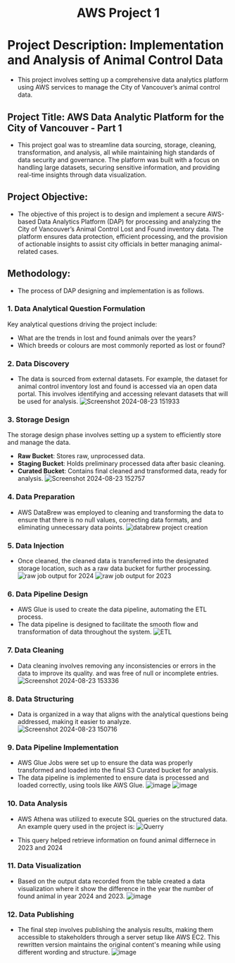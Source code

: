 <h1 align="center">AWS Project 1</h1>


# Project Description: Implementation and Analysis of Animal Control Data
* This project involves setting up a comprehensive data analytics platform using AWS services to manage the City of Vancouver’s animal control data.

## Project Title: AWS Data Analytic Platform for the City of Vancouver - Part 1
* This project goal was to streamline data sourcing, storage, cleaning, transformation, and analysis, all while maintaining high standards of data security and governance. The platform was built with a focus on handling large datasets, securing sensitive information, and providing real-time insights through data visualization.
## Project Objective:
* The objective of this project is to design and implement a secure AWS-based Data Analytics Platform (DAP) for processing and analyzing the City of Vancouver’s Animal Control Lost and Found inventory data. The platform ensures data protection, efficient processing, and the provision of actionable insights to assist city officials in better managing animal-related cases.
## Methodology:
* The process of DAP designing and implementation is as follows.
### 1. Data Analytical Question Formulation
Key analytical questions driving the project include:
- What are the trends in lost and found animals over the years?
- Which breeds or colours are most commonly reported as lost or found?
### 2. Data Discovery
- The data is sourced from external datasets. For example, the dataset for animal control inventory lost and found is accessed via an open data portal. This involves identifying and accessing relevant datasets that will be used for analysis.
![Screenshot 2024-08-23 151933](https://github.com/user-attachments/assets/af3367e1-e511-4357-b16f-02047df47c06)

### 3. Storage Design
The storage design phase involves setting up a system to efficiently store and manage the data. 
- **Raw Bucket**: Stores raw, unprocessed data.
- **Staging Bucket**: Holds preliminary processed data after basic cleaning.
- **Curated Bucket**: Contains final cleaned and transformed data, ready for analysis. 
![Screenshot 2024-08-23 152757](https://github.com/user-attachments/assets/3b65d36f-f35b-4991-bb20-a43e420f5ecf)

### 4. Data Preparation
- AWS DataBrew was employed to cleaning and transforming the data to ensure  that there is no null values, correcting data formats, and eliminating unnecessary data points.
![databrew project creation](https://github.com/user-attachments/assets/ff1a64b0-0503-4f3a-bd96-23053af83f96)


### 5. Data Injection
- Once cleaned, the cleaned data is transferred into the designated storage location, such as a raw data bucket for further processing.
![raw job output for  2024](https://github.com/user-attachments/assets/58abb425-d4d6-4572-b531-2f47d6e6bd88)
![raw job output for  2023](https://github.com/user-attachments/assets/ca504498-9b47-43dd-9d9f-0c7be3397cdd)


### 6. Data Pipeline Design
- AWS Glue is used to create the data pipeline, automating the ETL process.
- The data pipeline is designed to facilitate the smooth flow and transformation of data throughout the system.
![ETL](https://github.com/user-attachments/assets/38404349-da8e-4234-8140-73577f838f5e)

### 7. Data Cleaning
- Data cleaning involves removing any inconsistencies or errors in the data to improve its quality. and was free of null or incomplete entries. 
![Screenshot 2024-08-23 153336](https://github.com/user-attachments/assets/973bff0b-8e64-4b4c-b58b-be2bcd285d22)

### 8. Data Structuring
- Data is organized in a way that aligns with the analytical questions being addressed, making it easier to analyze.
![Screenshot 2024-08-23 150716](https://github.com/user-attachments/assets/f73d8421-7f52-44a0-aa5c-3c3c9fe1fe79)

### 9. Data Pipeline Implementation
- AWS Glue Jobs were set up to ensure the data was properly transformed and loaded into the final S3 Curated bucket for analysis.
- The data pipeline is implemented to ensure data is processed and loaded correctly, using tools like AWS Glue.
![image](https://github.com/user-attachments/assets/33f5b481-cd4a-4506-94e4-7e2a2a84317a)
![image](https://github.com/user-attachments/assets/0162ae05-d76f-4ed0-946c-b267f3bac78f)

### 10. Data Analysis
- AWS Athena was utilized to execute SQL queries on the structured data. An example query used in the project is:
![Querry](https://github.com/user-attachments/assets/c4aa7940-2e9c-4df2-acf0-547e448b943d)

- This query helped retrieve information on found animal differnece in 2023 and 2024

### 11. Data Visualization
- Based on the output data recorded from the table created a data visualization where it show the difference in the year the number of found animal in year 2024 and 2023.
![image](https://github.com/user-attachments/assets/5d49a1be-057f-499d-91eb-031dc3c793c1)
### 12. Data Publishing
- The final step involves publishing the analysis results, making them accessible to stakeholders through a server setup like AWS EC2. This rewritten version maintains the original content's meaning while using different wording and structure.
![image](https://github.com/user-attachments/assets/2b9c68de-290c-4a65-b5ac-80fe67a138c7)









